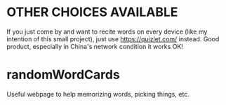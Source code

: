 # OTHER CHOICES AVAILABLE
If you just come by and want to recite words on every device (like my intention of this small project), just use https://quizlet.com/ instead. Good product, especially in China's network condition it works OK!

# randomWordCards
Useful webpage to help memorizing words, picking things, etc.
